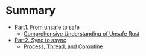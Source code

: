 # Summary

- [Part1. From unsafe to safe](unsafe-to-safe.md)
    - [Comprehensive Understanding of Unsafe Rust](unsafe-to-safe/comprehensive-understanding-of-unsafe-rust.md)
- [Part2. Sync to async](sync-to-async.md)
    - [Process, Thread, and Coroutine](sync-to-async/process-thread-coroutine.md)
